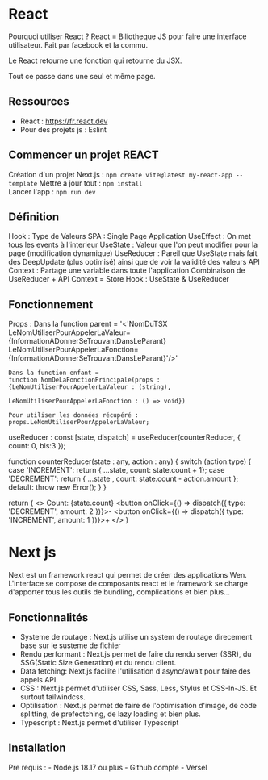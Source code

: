# React

Pourquoi utiliser React ?
React = Biliotheque JS pour faire une interface utilisateur. Fait par facebook et la commu.

Le React retourne une fonction qui retourne du JSX.

Tout ce passe dans une seul et même page.

## Ressources 
- React : https://fr.react.dev
- Pour des projets js : Eslint

## Commencer un projet REACT

Création d'un projet Next.js : ```npm create vite@latest my-react-app --template``` 
Mettre a jour tout :  ```npm install```  
Lancer l'app : ```npm run dev```  

## Définition
Hook : Type de Valeurs
SPA : Single Page Application
UseEffect : On met tous les events à l'interieur
UseState : Valeur que l'on peut modifier pour la page (modification dynamique)
UseReducer : Pareil que UseState mais fait des DeepUpdate (plus optimisé) ainsi que de voir la validité des valeurs
API Context : Partage une variable dans toute l'application
Combinaison de UseReducer + API Context = Store
Hook : UseState & UseReducer

## Fonctionnement

Props :
    Dans la function parent =
    '<'NomDuTSX LeNomUtiliserPourAppelerLaValeur={InformationADonnerSeTrouvantDansLeParant} LeNomUtiliserPourAppelerLaFonction={InformationADonnerSeTrouvantDansLeParant}'/>'

    Dans la function enfant =
    function NomDeLaFonctionPrincipale(props : {LeNomUtiliserPourAppelerLaValeur : (string),
                                                LeNomUtiliserPourAppelerLaFonction : () => void})

    Pour utiliser les données récupéré : props.LeNomUtiliserPourAppelerLaValeur;

useReducer :
  const [state, dispatch] = useReducer(counterReducer, { count: 0, bis:3 });

  function counterReducer(state : any, action : any) {
    switch (action.type) {
      case 'INCREMENT':
        return { ...state, count: state.count + 1};
      case 'DECREMENT':
        return { ...state , count: state.count - action.amount };
        default:
        throw new Error();
    }
  }

  return (
    <>
      Count: {state.count}
      <button onClick={() => dispatch({ type: 'DECREMENT', amount: 2 })}>-</button>
      <button onClick={() => dispatch({ type: 'INCREMENT', amount: 1 })}>+</button>
    </>
}

# Next js
Next est un framework react qui permet de créer des applications Wen. L'interface se compose de composants react et le framework se charge d'apporter tous les outils de bundling, complications et bien plus...

## Fonctionnalités

- Systeme de routage : Next.js utilise un system de routage direcement base sur le susteme de fichier
- Rendu performant : Next.js permet de faire du rendu server (SSR), du SSG(Static Size Generation) et du rendu client.
- Data fetching: Next.js facilite l'utilisation d'async/await pour faire des appels API.
- CSS : Next.js permet d'utiliser CSS, Sass, Less, Stylus et CSS-In-JS. Et surtout tailwindcss.
- Optilisation : Next.js permet de faire de l'optimisation d'image, de code splitting, de prefectching, de lazy loading et bien plus.
- Typescript : Next.js permet d'utiliser Typescript

## Installation

Pre requis :  - Node.js 18.17 ou plus
              - Github compte
              - Versel